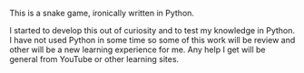  This is a snake game, ironically written in Python.

I started to develop this out of curiosity and to test my knowledge in Python.
I have not used Python in some time so some of this work will be review and other will be a new learning experience for me. Any help I get will be general from YouTube or other learning sites. 

